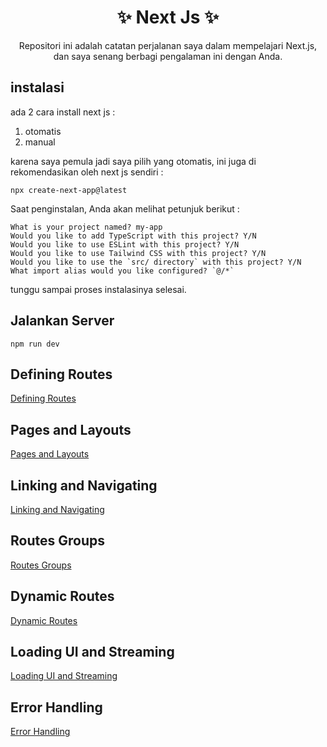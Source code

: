 <h1 align="center">✨ Next Js ✨</h1>

<p align="center">Repositori ini adalah catatan perjalanan saya dalam mempelajari Next.js, dan saya senang berbagi pengalaman ini dengan Anda.</P>

## instalasi

ada 2 cara install next js :

1. otomatis
2. manual

karena saya pemula jadi saya pilih yang otomatis, ini juga di rekomendasikan oleh next js sendiri :

``` npx create-next-app@latest ```

Saat penginstalan, Anda akan melihat petunjuk berikut :
```
What is your project named? my-app
Would you like to add TypeScript with this project? Y/N
Would you like to use ESLint with this project? Y/N
Would you like to use Tailwind CSS with this project? Y/N
Would you like to use the `src/ directory` with this project? Y/N
What import alias would you like configured? `@/*`
```
tunggu sampai proses instalasinya selesai.

## Jalankan Server

``` npm run dev ```

## Defining Routes
[Defining Routes](https://nextjs.org/docs/app/building-your-application/routing/defining-routes)

## Pages and Layouts
[Pages and Layouts](https://nextjs.org/docs/app/building-your-application/routing/pages-and-layouts)

## Linking and Navigating
[Linking and Navigating](https://nextjs.org/docs/app/building-your-application/routing/linking-and-navigating)

## Routes Groups
[Routes Groups](https://nextjs.org/docs/app/building-your-application/routing/route-groups)

## Dynamic Routes
[Dynamic Routes](https://nextjs.org/docs/app/building-your-application/routing/dynamic-routes)

## Loading UI and Streaming
[Loading UI and Streaming](https://nextjs.org/docs/app/building-your-application/routing/loading-ui-and-streaming)

## Error Handling
[Error Handling](https://nextjs.org/docs/app/building-your-application/routing/error-handling)

